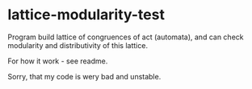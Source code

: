 # lattice-modularity-test
Program build lattice of congruences of act (automata), and can check modularity and distributivity of this lattice.

For how it work - see readme.

Sorry, that my code is wery bad and unstable.
